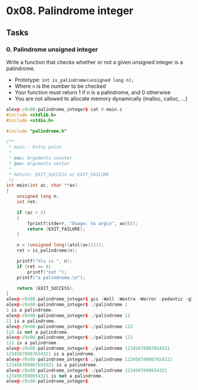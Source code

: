 # 0x08. Palindrome integer

## Tasks
### 0. Palindrome unsigned integer

Write a function that checks whether or not a given unsigned integer is a palindrome.

- Prototype: `int is_palindrome(unsigned long n);`
- Where `n` is the number to be checked
- Your function must return 1 if n is a palindrome, and 0 otherwise
- You are not allowed to allocate memory dynamically (malloc, calloc, …)

```c++
alex@~/0x08-palindrome_integer$ cat 0-main.c 
#include <stdlib.h>
#include <stdio.h>

#include "palindrome.h"

/**
 * main - Entry point
 *
 * @ac: Arguments counter
 * @av: Arguments vector
 *
 * Return: EXIT_SUCCESS or EXIT_FAILURE
 */
int main(int ac, char **av)
{
    unsigned long n;
    int ret;

    if (ac < 2)
    {
        fprintf(stderr, "Usage: %s arg\n", av[0]);
        return (EXIT_FAILURE);
    }

    n = (unsigned long)(atol(av[1]));
    ret = is_palindrome(n);

    printf("%lu is ", n);
    if (ret == 0)
        printf("not ");
    printf("a palindrome.\n");

    return (EXIT_SUCCESS);
}
alex@~/0x08-palindrome_integer$ gcc -Wall -Wextra -Werror -pedantic -g3 -o palindrome 0-main.c 0-is_palindrome.c
alex@~/0x08-palindrome_integer$ ./palindrome 1
1 is a palindrome.
alex@~/0x08-palindrome_integer$ ./palindrome 11
11 is a palindrome.
alex@~/0x08-palindrome_integer$ ./palindrome 112
112 is not a palindrome.
alex@~/0x08-palindrome_integer$ ./palindrome 121
121 is a palindrome.
alex@~/0x08-palindrome_integer$ ./palindrome 12345678987654321
12345678987654321 is a palindrome.
alex@~/0x08-palindrome_integer$ ./palindrome 123456789987654321
123456789987654321 is a palindrome.
alex@~/0x08-palindrome_integer$ ./palindrome 1234567898654321
1234567898654321 is not a palindrome.
alex@~/0x08-palindrome_integer$

```

